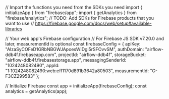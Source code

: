 // Import the functions you need from the SDKs you need
import { initializeApp } from "firebase/app";
import { getAnalytics } from "firebase/analytics";
// TODO: Add SDKs for Firebase products that you want to use
// https://firebase.google.com/docs/web/setup#available-libraries

// Your web app's Firebase configuration
// For Firebase JS SDK v7.20.0 and later, measurementId is optional
const firebaseConfig = {
  apiKey: "AIzaSyCOFeD1GRbNBGWJApoesWIDgi5rSFOvvSM",
  authDomain: "airflow-ddb4f.firebaseapp.com",
  projectId: "airflow-ddb4f",
  storageBucket: "airflow-ddb4f.firebasestorage.app",
  messagingSenderId: "1024248082490",
  appId: "1:1024248082490:web:eff1170d891b3642a80503",
  measurementId: "G-F3CZ299583"
};

// Initialize Firebase
const app = initializeApp(firebaseConfig);
const analytics = getAnalytics(app);